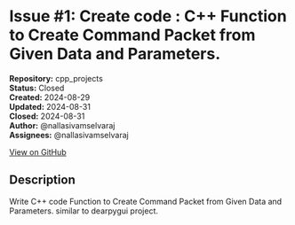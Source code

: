 # Issue #1: Create code : C++ Function to Create Command Packet from Given Data and Parameters.

**Repository:** cpp_projects  
**Status:** Closed  
**Created:** 2024-08-29  
**Updated:** 2024-08-31  
**Closed:** 2024-08-31  
**Author:** @nallasivamselvaraj  
**Assignees:** @nallasivamselvaraj  

[View on GitHub](https://github.com/Simtestlab/cpp_projects/issues/1)

## Description

Write C++ code Function to Create Command Packet from Given Data and Parameters. similar to dearpygui project.